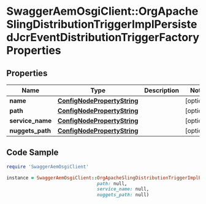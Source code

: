 # SwaggerAemOsgiClient::OrgApacheSlingDistributionTriggerImplPersistedJcrEventDistributionTriggerFactoryProperties

## Properties

Name | Type | Description | Notes
------------ | ------------- | ------------- | -------------
**name** | [**ConfigNodePropertyString**](ConfigNodePropertyString.md) |  | [optional] 
**path** | [**ConfigNodePropertyString**](ConfigNodePropertyString.md) |  | [optional] 
**service_name** | [**ConfigNodePropertyString**](ConfigNodePropertyString.md) |  | [optional] 
**nuggets_path** | [**ConfigNodePropertyString**](ConfigNodePropertyString.md) |  | [optional] 

## Code Sample

```ruby
require 'SwaggerAemOsgiClient'

instance = SwaggerAemOsgiClient::OrgApacheSlingDistributionTriggerImplPersistedJcrEventDistributionTriggerFactoryProperties.new(name: null,
                                 path: null,
                                 service_name: null,
                                 nuggets_path: null)
```


